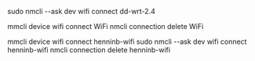 sudo nmcli --ask dev wifi connect dd-wrt-2.4

mmcli device wifi connect WiFi
nmcli connection delete WiFi

mmcli device wifi connect henninb-wifi
sudo nmcli --ask dev wifi connect henninb-wifi
nmcli connection delete henninb-wifi
